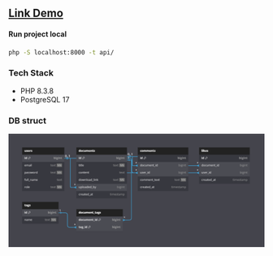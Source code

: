 ## [Link Demo](https://php.giapzech.tech/)

#### Run project local

```bash
php -S localhost:8000 -t api/
```

### Tech Stack

- PHP 8.3.8
- PostgreSQL 17

### DB struct

![database](https://github.com/megait004/eaut-resource-sharing/blob/main/.github/database.png)
